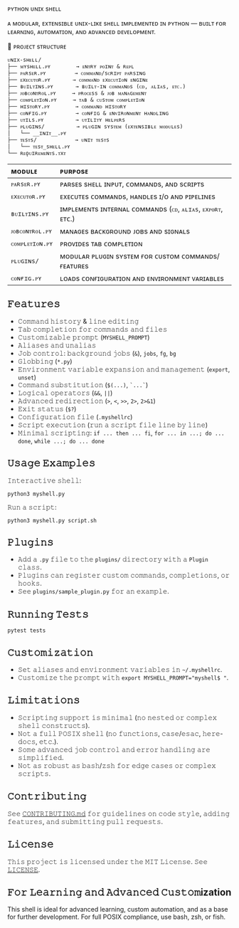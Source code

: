 ᴘʏᴛʜᴏɴ ᴜɴɪx sʜᴇʟʟ

ᴀ ᴍᴏᴅᴜʟᴀʀ, ᴇxᴛᴇɴsɪʙʟᴇ ᴜɴɪx-ʟɪᴋᴇ sʜᴇʟʟ ɪᴍᴘʟᴇᴍᴇɴᴛᴇᴅ ɪɴ ᴘʏᴛʜᴏɴ — ʙᴜɪʟᴛ ғᴏʀ ʟᴇᴀʀɴɪɴɢ, ᴀᴜᴛᴏᴍᴀᴛɪᴏɴ, ᴀɴᴅ ᴀᴅᴠᴀɴᴄᴇᴅ ᴅᴇᴠᴇʟᴏᴘᴍᴇɴᴛ.

📁 ᴘʀᴏᴊᴇᴄᴛ sᴛʀᴜᴄᴛᴜʀᴇ

```
ᴜɴɪx-sʜᴇʟʟ/
├── ᴍʏsʜᴇʟʟ.ᴘʏ        → ᴇɴᴛʀʏ ᴘᴏɪɴᴛ & ʀᴇᴘʟ  
├── ᴘᴀʀsᴇʀ.ᴘʏ         → ᴄᴏᴍᴍᴀɴᴅ/sᴄʀɪᴘᴛ ᴘᴀʀsɪɴɢ  
├── ᴇxᴇᴄᴜᴛᴏʀ.ᴘʏ       → ᴄᴏᴍᴍᴀɴᴅ ᴇxᴇᴄᴜᴛɪᴏɴ ᴇɴɢɪɴᴇ  
├── ʙᴜɪʟᴛɪɴs.ᴘʏ       → ʙᴜɪʟᴛ-ɪɴ ᴄᴏᴍᴍᴀɴᴅs (ᴄᴅ, ᴀʟɪᴀs, ᴇᴛᴄ.)  
├── ᴊᴏʙᴄᴏɴᴛʀᴏʟ.ᴘʏ     → ᴘʀᴏᴄᴇss & ᴊᴏʙ ᴍᴀɴᴀɢᴇᴍᴇɴᴛ  
├── ᴄᴏᴍᴘʟᴇᴛɪᴏɴ.ᴘʏ     → ᴛᴀʙ & ᴄᴜsᴛᴏᴍ ᴄᴏᴍᴘʟᴇᴛɪᴏɴ  
├── ʜɪsᴛᴏʀʏ.ᴘʏ        → ᴄᴏᴍᴍᴀɴᴅ ʜɪsᴛᴏʀʏ  
├── ᴄᴏɴғɪɢ.ᴘʏ         → ᴄᴏɴғɪɢ & ᴇɴᴠɪʀᴏɴᴍᴇɴᴛ ʜᴀɴᴅʟɪɴɢ  
├── ᴜᴛɪʟs.ᴘʏ          → ᴜᴛɪʟɪᴛʏ ʜᴇʟᴘᴇʀs  
├── ᴘʟᴜɢɪɴs/          → ᴘʟᴜɢɪɴ sʏsᴛᴇᴍ (ᴇxᴛᴇɴsɪʙʟᴇ ᴍᴏᴅᴜʟᴇs)  
│   └── __ɪɴɪᴛ__.ᴘʏ  
├── ᴛᴇsᴛs/            → ᴜɴɪᴛ ᴛᴇsᴛs  
│   └── ᴛᴇsᴛ_sʜᴇʟʟ.ᴘʏ  
└── ʀᴇǫᴜɪʀᴇᴍᴇɴᴛs.ᴛxᴛ

```
| ᴍᴏᴅᴜʟᴇ          | ᴘᴜʀᴘᴏsᴇ                                                      |
| :-------------- | :----------------------------------------------------------- |
| `ᴘᴀʀsᴇʀ.ᴘʏ`     | ᴘᴀʀsᴇs sʜᴇʟʟ ɪɴᴘᴜᴛ, ᴄᴏᴍᴍᴀɴᴅs, ᴀɴᴅ sᴄʀɪᴘᴛs                    |
| `ᴇxᴇᴄᴜᴛᴏʀ.ᴘʏ`   | ᴇxᴇᴄᴜᴛᴇs ᴄᴏᴍᴍᴀɴᴅs, ʜᴀɴᴅʟᴇs ɪ/ᴏ ᴀɴᴅ ᴘɪᴘᴇʟɪɴᴇs                 |
| `ʙᴜɪʟᴛɪɴs.ᴘʏ`   | ɪᴍᴘʟᴇᴍᴇɴᴛs ɪɴᴛᴇʀɴᴀʟ ᴄᴏᴍᴍᴀɴᴅs (`ᴄᴅ`, `ᴀʟɪᴀs`, `ᴇxᴘᴏʀᴛ`, ᴇᴛᴄ.) |
| `ᴊᴏʙᴄᴏɴᴛʀᴏʟ.ᴘʏ` | ᴍᴀɴᴀɢᴇs ʙᴀᴄᴋɢʀᴏᴜɴᴅ ᴊᴏʙs ᴀɴᴅ sɪɢɴᴀʟs                          |
| `ᴄᴏᴍᴘʟᴇᴛɪᴏɴ.ᴘʏ` | ᴘʀᴏᴠɪᴅᴇs ᴛᴀʙ ᴄᴏᴍᴘʟᴇᴛɪᴏɴ                                      |
| `ᴘʟᴜɢɪɴs/`      | ᴍᴏᴅᴜʟᴀʀ ᴘʟᴜɢɪɴ sʏsᴛᴇᴍ ғᴏʀ ᴄᴜsᴛᴏᴍ ᴄᴏᴍᴍᴀɴᴅs/ғᴇᴀᴛᴜʀᴇs           |
| `ᴄᴏɴғɪɢ.ᴘʏ`     | ʟᴏᴀᴅs ᴄᴏɴғɪɢᴜʀᴀᴛɪᴏɴ ᴀɴᴅ ᴇɴᴠɪʀᴏɴᴍᴇɴᴛ ᴠᴀʀɪᴀʙʟᴇs                |



## 𝙵𝚎𝚊𝚝𝚞𝚛𝚎𝚜
- 𝙲𝚘𝚖𝚖𝚊𝚗𝚍 𝚑𝚒𝚜𝚝𝚘𝚛𝚢 & 𝚕𝚒𝚗𝚎 𝚎𝚍𝚒𝚝𝚒𝚗𝚐
- 𝚃𝚊𝚋 𝚌𝚘𝚖𝚙𝚕𝚎𝚝𝚒𝚘𝚗 𝚏𝚘𝚛 𝚌𝚘𝚖𝚖𝚊𝚗𝚍𝚜 𝚊𝚗𝚍 𝚏𝚒𝚕𝚎𝚜
- 𝙲𝚞𝚜𝚝𝚘𝚖𝚒𝚣𝚊𝚋𝚕𝚎 𝚙𝚛𝚘𝚖𝚙𝚝 (`𝙼𝚈𝚂𝙷𝙴𝙻𝙻_𝙿𝚁𝙾𝙼𝙿𝚃`)
- 𝙰𝚕𝚒𝚊𝚜𝚎𝚜 𝚊𝚗𝚍 𝚞𝚗𝚊𝚕𝚒𝚊𝚜
- 𝙹𝚘𝚋 𝚌𝚘𝚗𝚝𝚛𝚘𝚕: 𝚋𝚊𝚌𝚔𝚐𝚛𝚘𝚞𝚗𝚍 𝚓𝚘𝚋𝚜 (`&`), `𝚓𝚘𝚋𝚜`, `𝚏𝚐`, `𝚋𝚐`
- 𝙶𝚕𝚘𝚋𝚋𝚒𝚗𝚐 (`*.𝚙𝚢`)
- 𝙴𝚗𝚟𝚒𝚛𝚘𝚗𝚖𝚎𝚗𝚝 𝚟𝚊𝚛𝚒𝚊𝚋𝚕𝚎 𝚎𝚡𝚙𝚊𝚗𝚜𝚒𝚘𝚗 𝚊𝚗𝚍 𝚖𝚊𝚗𝚊𝚐𝚎𝚖𝚎𝚗𝚝 (`𝚎𝚡𝚙𝚘𝚛𝚝`, `𝚞𝚗𝚜𝚎𝚝`)
- 𝙲𝚘𝚖𝚖𝚊𝚗𝚍 𝚜𝚞𝚋𝚜𝚝𝚒𝚝𝚞𝚝𝚒𝚘𝚗 (`$(...)`, `` `...` ``)
- 𝙻𝚘𝚐𝚒𝚌𝚊𝚕 𝚘𝚙𝚎𝚛𝚊𝚝𝚘𝚛𝚜 (`&&`, `||`)
- 𝙰𝚍𝚟𝚊𝚗𝚌𝚎𝚍 𝚛𝚎𝚍𝚒𝚛𝚎𝚌𝚝𝚒𝚘𝚗 (`>`, `<`, `>>`, `𝟸>`, `𝟸>&𝟷`)
- 𝙴𝚡𝚒𝚝 𝚜𝚝𝚊𝚝𝚞𝚜 (`$?`)
- 𝙲𝚘𝚗𝚏𝚒𝚐𝚞𝚛𝚊𝚝𝚒𝚘𝚗 𝚏𝚒𝚕𝚎 (`.𝚖𝚢𝚜𝚑𝚎𝚕𝚕𝚛𝚌`)
- 𝚂𝚌𝚛𝚒𝚙𝚝 𝚎𝚡𝚎𝚌𝚞𝚝𝚒𝚘𝚗 (𝚛𝚞𝚗 𝚊 𝚜𝚌𝚛𝚒𝚙𝚝 𝚏𝚒𝚕𝚎 𝚕𝚒𝚗𝚎 𝚋𝚢 𝚕𝚒𝚗𝚎)
- 𝙼𝚒𝚗𝚒𝚖𝚊𝚕 𝚜𝚌𝚛𝚒𝚙𝚝𝚒𝚗𝚐: `𝚒𝚏 ... 𝚝𝚑𝚎𝚗 ... 𝚏𝚒`, `𝚏𝚘𝚛 ... 𝚒𝚗 ...; 𝚍𝚘 ... 𝚍𝚘𝚗𝚎`, `𝚠𝚑𝚒𝚕𝚎 ...; 𝚍𝚘 ... 𝚍𝚘𝚗𝚎`

## 𝚄𝚜𝚊𝚐𝚎 𝙴𝚡𝚊𝚖𝚙𝚕𝚎𝚜

𝙸𝚗𝚝𝚎𝚛𝚊𝚌𝚝𝚒𝚟𝚎 𝚜𝚑𝚎𝚕𝚕:
```𝚜𝚑
𝚙𝚢𝚝𝚑𝚘𝚗𝟹 𝚖𝚢𝚜𝚑𝚎𝚕𝚕.𝚙𝚢
```

𝚁𝚞𝚗 𝚊 𝚜𝚌𝚛𝚒𝚙𝚝:
```𝚜𝚑
𝚙𝚢𝚝𝚑𝚘𝚗𝟹 𝚖𝚢𝚜𝚑𝚎𝚕𝚕.𝚙𝚢 𝚜𝚌𝚛𝚒𝚙𝚝.𝚜𝚑
```

## 𝙿𝚕𝚞𝚐𝚒𝚗𝚜
- 𝙰𝚍𝚍 𝚊 `.𝚙𝚢` 𝚏𝚒𝚕𝚎 𝚝𝚘 𝚝𝚑𝚎 `𝚙𝚕𝚞𝚐𝚒𝚗𝚜/` 𝚍𝚒𝚛𝚎𝚌𝚝𝚘𝚛𝚢 𝚠𝚒𝚝𝚑 𝚊 `𝙿𝚕𝚞𝚐𝚒𝚗` 𝚌𝚕𝚊𝚜𝚜.
- 𝙿𝚕𝚞𝚐𝚒𝚗𝚜 𝚌𝚊𝚗 𝚛𝚎𝚐𝚒𝚜𝚝𝚎𝚛 𝚌𝚞𝚜𝚝𝚘𝚖 𝚌𝚘𝚖𝚖𝚊𝚗𝚍𝚜, 𝚌𝚘𝚖𝚙𝚕𝚎𝚝𝚒𝚘𝚗𝚜, 𝚘𝚛 𝚑𝚘𝚘𝚔𝚜.
- 𝚂𝚎𝚎 `𝚙𝚕𝚞𝚐𝚒𝚗𝚜/𝚜𝚊𝚖𝚙𝚕𝚎_𝚙𝚕𝚞𝚐𝚒𝚗.𝚙𝚢` 𝚏𝚘𝚛 𝚊𝚗 𝚎𝚡𝚊𝚖𝚙𝚕𝚎.

## 𝚁𝚞𝚗𝚗𝚒𝚗𝚐 𝚃𝚎𝚜𝚝𝚜
```𝚜𝚑
𝚙𝚢𝚝𝚎𝚜𝚝 𝚝𝚎𝚜𝚝𝚜
```

## 𝙲𝚞𝚜𝚝𝚘𝚖𝚒𝚣𝚊𝚝𝚒𝚘𝚗
- 𝚂𝚎𝚝 𝚊𝚕𝚒𝚊𝚜𝚎𝚜 𝚊𝚗𝚍 𝚎𝚗𝚟𝚒𝚛𝚘𝚗𝚖𝚎𝚗𝚝 𝚟𝚊𝚛𝚒𝚊𝚋𝚕𝚎𝚜 𝚒𝚗 `~/.𝚖𝚢𝚜𝚑𝚎𝚕𝚕𝚛𝚌`.
- 𝙲𝚞𝚜𝚝𝚘𝚖𝚒𝚣𝚎 𝚝𝚑𝚎 𝚙𝚛𝚘𝚖𝚙𝚝 𝚠𝚒𝚝𝚑 `𝚎𝚡𝚙𝚘𝚛𝚝 𝙼𝚈𝚂𝙷𝙴𝙻𝙻_𝙿𝚁𝙾𝙼𝙿𝚃="𝚖𝚢𝚜𝚑𝚎𝚕𝚕$ "`.

## 𝙻𝚒𝚖𝚒𝚝𝚊𝚝𝚒𝚘𝚗𝚜
- 𝚂𝚌𝚛𝚒𝚙𝚝𝚒𝚗𝚐 𝚜𝚞𝚙𝚙𝚘𝚛𝚝 𝚒𝚜 𝚖𝚒𝚗𝚒𝚖𝚊𝚕 (𝚗𝚘 𝚗𝚎𝚜𝚝𝚎𝚍 𝚘𝚛 𝚌𝚘𝚖𝚙𝚕𝚎𝚡 𝚜𝚑𝚎𝚕𝚕 𝚌𝚘𝚗𝚜𝚝𝚛𝚞𝚌𝚝𝚜).
- 𝙽𝚘𝚝 𝚊 𝚏𝚞𝚕𝚕 𝙿𝙾𝚂𝙸𝚇 𝚜𝚑𝚎𝚕𝚕 (𝚗𝚘 𝚏𝚞𝚗𝚌𝚝𝚒𝚘𝚗𝚜, 𝚌𝚊𝚜𝚎/𝚎𝚜𝚊𝚌, 𝚑𝚎𝚛𝚎-𝚍𝚘𝚌𝚜, 𝚎𝚝𝚌.).
- 𝚂𝚘𝚖𝚎 𝚊𝚍𝚟𝚊𝚗𝚌𝚎𝚍 𝚓𝚘𝚋 𝚌𝚘𝚗𝚝𝚛𝚘𝚕 𝚊𝚗𝚍 𝚎𝚛𝚛𝚘𝚛 𝚑𝚊𝚗𝚍𝚕𝚒𝚗𝚐 𝚊𝚛𝚎 𝚜𝚒𝚖𝚙𝚕𝚒𝚏𝚒𝚎𝚍.
- 𝙽𝚘𝚝 𝚊𝚜 𝚛𝚘𝚋𝚞𝚜𝚝 𝚊𝚜 𝚋𝚊𝚜𝚑/𝚣𝚜𝚑 𝚏𝚘𝚛 𝚎𝚍𝚐𝚎 𝚌𝚊𝚜𝚎𝚜 𝚘𝚛 𝚌𝚘𝚖𝚙𝚕𝚎𝚡 𝚜𝚌𝚛𝚒𝚙𝚝𝚜.

## 𝙲𝚘𝚗𝚝𝚛𝚒𝚋𝚞𝚝𝚒𝚗𝚐
𝚂𝚎𝚎 [𝙲𝙾𝙽𝚃𝚁𝙸𝙱𝚄𝚃𝙸𝙽𝙶.𝚖𝚍](𝙲𝙾𝙽𝚃𝚁𝙸𝙱𝚄𝚃𝙸𝙽𝙶.𝚖𝚍) 𝚏𝚘𝚛 𝚐𝚞𝚒𝚍𝚎𝚕𝚒𝚗𝚎𝚜 𝚘𝚗 𝚌𝚘𝚍𝚎 𝚜𝚝𝚢𝚕𝚎, 𝚊𝚍𝚍𝚒𝚗𝚐 𝚏𝚎𝚊𝚝𝚞𝚛𝚎𝚜, 𝚊𝚗𝚍 𝚜𝚞𝚋𝚖𝚒𝚝𝚝𝚒𝚗𝚐 𝚙𝚞𝚕𝚕 𝚛𝚎𝚚𝚞𝚎𝚜𝚝𝚜.

## 𝙻𝚒𝚌𝚎𝚗𝚜𝚎
𝚃𝚑𝚒𝚜 𝚙𝚛𝚘𝚓𝚎𝚌𝚝 𝚒𝚜 𝚕𝚒𝚌𝚎𝚗𝚜𝚎𝚍 𝚞𝚗𝚍𝚎𝚛 𝚝𝚑𝚎 𝙼𝙸𝚃 𝙻𝚒𝚌𝚎𝚗𝚜𝚎. 𝚂𝚎𝚎 [𝙻𝙸𝙲𝙴𝙽𝚂𝙴](𝙻𝙸𝙲𝙴𝙽𝚂𝙴).

## 𝙵𝚘𝚛 𝙻𝚎𝚊𝚛𝚗𝚒𝚗𝚐 𝚊𝚗𝚍 𝙰𝚍𝚟𝚊𝚗𝚌𝚎𝚍 𝙲𝚞𝚜𝚝𝚘𝚖ization
This shell is ideal for advanced learning, custom automation, and as a base for further development. For full POSIX compliance, use bash, zsh, or fish. 

